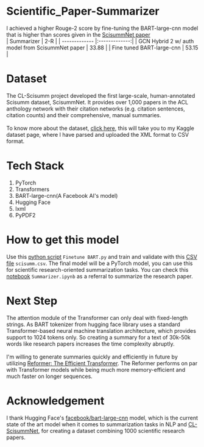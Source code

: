 # Scientific_Paper-Summarizer
I achieved a higher Rouge-2 score by fine-tuning the BART-large-cnn model that is higher than scores given in the [ScisummNet paper](https://arxiv.org/pdf/1909.01716.pdf)
</br>
| Summarizer    | 2-R          |
| ------------- |:-------------:| 
| GCN Hybrid 2 w/ auth model from ScisummNet paper | 33.88 |
| Fine tuned BART-large-cnn    | 53.15  | 

# Dataset
 The CL-Scisumm project developed the first large-scale, human-annotated Scisumm dataset, ScisummNet. It provides over 1,000 papers in the ACL anthology network with their citation networks (e.g. citation sentences, citation counts) and their comprehensive, manual summaries. 
 </br></br>
 To know more about the dataset, [click here](https://www.kaggle.com/jawakar/scisummnet-corpus), this will take you to my Kaggle dataset page, where I have parsed and uploaded the XML format to CSV format.
# Tech Stack 
1. PyTorch
2. Transformers
3. BART-large-cnn(A Facebook AI's model)
4. Hugging Face
5. lxml
6. PyPDF2
# How to get this model
Use this [python script](https://github.com/Jawakar/Scientific_Paper-Summarizer/blob/main/Finetune%20BART.py) `Finetune BART.py` and train and validate with this [CSV file](https://github.com/Jawakar/Scientific_Paper-Summarizer/blob/main/scisumm.csv) `scisumm.csv`. The final model will be a PyTorch model, you can use this for scientific research-oriented summarization tasks. You can check this [notebook](https://github.com/Jawakar/Scientific_Paper-Summarizer/blob/main/Summarizer.ipynb) `Summarizer.ipynb` as a referral to summarize the research paper.
# Next Step
The attention module of the Transformer can only deal with fixed-length strings. As BART tokenizer from hugging face library uses a standard Transformer-based neural machine translation architecture, which provides support to 1024 tokens only. So creating a summary for a text of 30k-50k words like research papers increases the time complexity abruptly. 
</br></br>
I'm willing to generate summaries quickly and efficiently in future by utilizing [Reformer: The Efficient Transformer](https://arxiv.org/abs/2001.04451). The Reformer performs on par with Transformer models while being much more memory-efficient and much faster on longer sequences.
# Acknowledgement
I thank Hugging Face's [facebook/bart-large-cnn](https://huggingface.co/facebook/bart-large-cnn) model, which is the current state of the art model when it comes to summarization tasks in NLP and [CL-ScisummNet](https://cs.stanford.edu/~myasu/projects/scisumm_net/), for creating a dataset combining 1000 scientific research papers.
